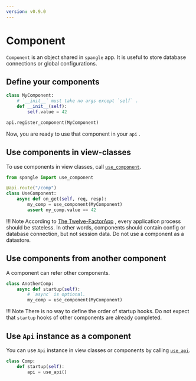 ```yaml
---
version: v0.9.0
---
```


# Component

`Component` is an object shared in `spangle` app. It is useful to store database connections or global configurations.

## Define your components

```python
class MyComponent:
    # `__init__` must take no args except `self` .
    def __init__(self):
        self.value = 42

api.register_component(MyComponent)

```

Now, you are ready to use that component in your `api` .

## Use components in view-classes

To use components in view classes, call [`use_component`](api/component-py.md#use_component).

```python
from spangle import use_component

@api.route("/comp")
class UseComponent:
    async def on_get(self, req, resp):
        my_comp = use_component(MyComponent)
        assert my_comp.value == 42

```

!!! Note
According to [The Twelve-FactorApp](https://12factor.net/processes) , every application process should be stateless. In other words, components should contain config or database connection, but not session data. Do not use a component as a datastore.

## Use components from another component

A component can refer other components.

```python
class AnotherComp:
    async def startup(self):
        # `async` is optional.
        my_comp = use_component(MyComponent)

```

!!! Note
There is no way to define the order of startup hooks. Do not expect that `startup` hooks of other components are already completed.

## Use `Api` instance as a component

You can use `Api` instance in view classes or components by calling [`use_api`](api/component-py.md#use_api).

```python
class Comp:
    def startup(self):
        api = use_api()

```
